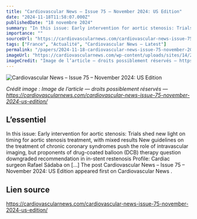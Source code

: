 ```yaml
---
title: "Cardiovascular News – Issue 75 – November 2024: US Edition"
date: "2024-11-18T11:58:07.000Z"
publishedDate: "18 novembre 2024"
summary: "In this issue: Early intervention for aortic stenosis: Trials shed new light on timing for aortic stenosis treatment, with mixed results New guidelines on the treatment of chronic coronary syndromes push the role of intravascular imaging, but proponents of drug-coated balloon (DCB) therapy question downgraded recommendation in in-stent restenosis Profile: Cardiac surgeon Rafael Sádaba on [&#8230;] The post Cardiovascular News – Issue 75 – November 2024: US Edition appeared first on Cardiovascular News ."
importance: ""
sourceUrl: "https://cardiovascularnews.com/cardiovascular-news-issue-75-november-2024-us-edition/"
tags: ["France", "Actualité", "Cardiovascular News — Latest"]
permalink: "/papers/2024-11-18-cardiovascular-news-issue-75-november-2024-us-edition"
imageUrl: "https://cardiovascularnews.com/wp-content/uploads/sites/14/2024/11/CVN-75-cover-US_edited.jpg"
imageCredit: "Image de l’article — droits possiblement réservés — https://cardiovascularnews.com/cardiovascular-news-issue-75-november-2024-us-edition/"
---
```


![Cardiovascular News – Issue 75 – November 2024: US Edition](https://cardiovascularnews.com/wp-content/uploads/sites/14/2024/11/CVN-75-cover-US_edited.jpg)

*Crédit image : Image de l’article — droits possiblement réservés — https://cardiovascularnews.com/cardiovascular-news-issue-75-november-2024-us-edition/*

## L’essentiel

In this issue: Early intervention for aortic stenosis: Trials shed new light on timing for aortic stenosis treatment, with mixed results New guidelines on the treatment of chronic coronary syndromes push the role of intravascular imaging, but proponents of drug-coated balloon (DCB) therapy question downgraded recommendation in in-stent restenosis Profile: Cardiac surgeon Rafael Sádaba on [&#8230;] The post Cardiovascular News – Issue 75 – November 2024: US Edition appeared first on Cardiovascular News .

## Lien source

https://cardiovascularnews.com/cardiovascular-news-issue-75-november-2024-us-edition/
